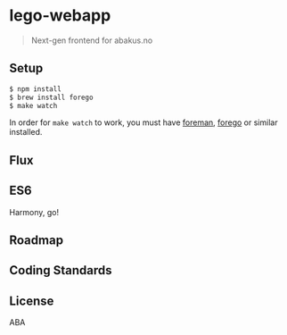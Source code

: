 # lego-webapp

> Next-gen frontend for abakus.no

## Setup
```bash
$ npm install
$ brew install forego
$ make watch
```

In order for `make watch` to work, you must have [foreman](https://github.com/ddollar/foreman), [forego](https://github.com/ddollar/forego) or similar installed.

## Flux

## ES6
Harmony, go!

## Roadmap

## Coding Standards

## License
ABA

